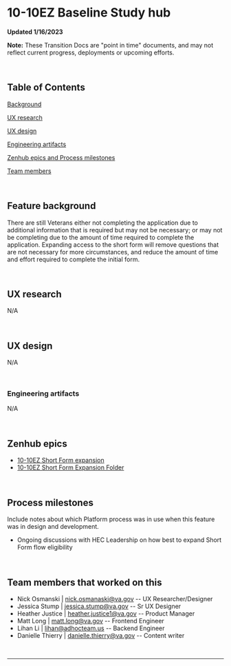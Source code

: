 # 10-10EZ Baseline Study hub

**Updated 1/16/2023**

**Note:** These Transition Docs are "point in time" documents, and may not reflect current progress, deployments or upcoming efforts.

<br>


## Table of Contents
[Background](#feature-background)

[UX research](#ux-research)

[UX design](#ux-design)

[Engineering artifacts](#engineering-artifacts)

[Zenhub epics and Process milestones](#zenhub-epics)

[Team members](#team-members-that-worked-on-this)

<br>

## Feature background

There are still Veterans either not completing the application due to additional information that is required but may not be necessary; or may not be completing due to the amount of time required to complete the application. Expanding access to the short form will remove questions that are not necessary for more circumstances, and reduce the amount of time and effort required to complete the initial form.


<br>

## UX research
N/A


<br>

## UX design
N/A

<br>

### Engineering artifacts
N/A

<br>

## Zenhub epics
- [10-10EZ Short Form expansion](https://app.zenhub.com/workspaces/10-10-health-apps-5fff0cfd1462b6000e320fc7/issues/gh/department-of-veterans-affairs/va.gov-team/40760)
- [10-10EZ Short Form Expansion Folder](https://github.com/department-of-veterans-affairs/va.gov-team/tree/master/products/health-care/application/va-application/Short%20Form/Short%20Form%20Expansion)


<br>

## Process milestones
Include notes about which Platform process was in use when this feature was in design and development.

- Ongoing discussions with HEC Leadership on how best to expand Short Form flow eligibility


<br>

## Team members that worked on this
- Nick Osmanski | nick.osmanaski@va.gov -- UX Researcher/Designer
- Jessica Stump | jessica.stump@va.gov -- Sr UX Designer
- Heather Justice | heather.justice1@va.gov -- Product Manager
- Matt Long | matt.long@va.gov -- Frontend Engineer
- Lihan Li | lihan@adhocteam.us -- Backend Engineer
- Danielle Thierry | danielle.thierry@va.gov -- Content writer

<br>

---
